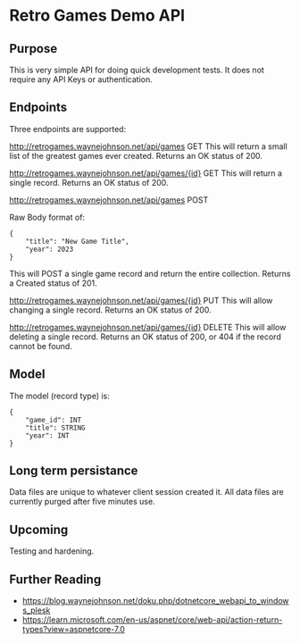 # Retro Games Demo API

## Purpose

This is very simple API for doing quick development tests. It does not require any API Keys or authentication.

## Endpoints

Three endpoints are supported:

http://retrogames.waynejohnson.net/api/games GET
This will return a small list of the greatest games ever created. Returns an OK status of 200.

http://retrogames.waynejohnson.net/api/games/{id} GET
This will return a single record. Returns an OK status of 200.

http://retrogames.waynejohnson.net/api/games POST

Raw Body format of:
```
{
	"title": "New Game Title",
	"year": 2023
}
```

This will POST a single game record and return the entire collection. Returns a Created status of 201.

http://retrogames.waynejohnson.net/api/games/{id} PUT
This will allow changing a single record. Returns an OK status of 200.

http://retrogames.waynejohnson.net/api/games/{id} DELETE
This will allow deleting a single record. Returns an OK status of 200, or 404 if the record cannot be found.

## Model

The model (record type) is:

```
{
    "game_id": INT
    "title": STRING
    "year": INT
}
```

## Long term persistance

Data files are unique to whatever client session created it. 
All data files are currently purged after five minutes use.

## Upcoming

Testing and hardening.

## Further Reading

  - https://blog.waynejohnson.net/doku.php/dotnetcore_webapi_to_windows_plesk
  - https://learn.microsoft.com/en-us/aspnet/core/web-api/action-return-types?view=aspnetcore-7.0
